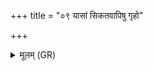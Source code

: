 +++
title = "०९ यासां सिकतवापिषु गृहो"

+++
<details><summary>मूलम् (GR)</summary>

यासां सिकतवापिषु  
गृहो मितो हिरण्ययः (…) ॥
</details>